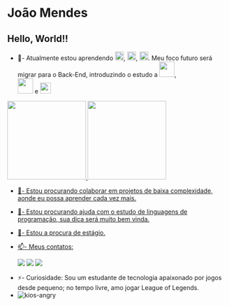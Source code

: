 # João Mendes
## Hello, World!!


- 🌱- Atualmente estou aprendendo
            <img src="https://cdn.jsdelivr.net/gh/devicons/devicon@latest/icons/javascript/javascript-original.svg" width="20" height="20"/>, 
            <img src="https://cdn.jsdelivr.net/gh/devicons/devicon@latest/icons/html5/html5-original.svg" width="20" height="20" />,
            <img src="https://cdn.jsdelivr.net/gh/devicons/devicon@latest/icons/css3/css3-original.svg" width="20" height="20" />. Meu foco futuro será migrar para o Back-End, introduzindo o estudo a 
            <img src="https://cdn.jsdelivr.net/gh/devicons/devicon@latest/icons/java/java-original-wordmark.svg" width="35" height="35" />,  
            <img src="https://cdn.jsdelivr.net/gh/devicons/devicon@latest/icons/php/php-original.svg"  width="35" height="35" /> e 
            <img src="https://cdn.jsdelivr.net/gh/devicons/devicon@latest/icons/python/python-original.svg" width="25" height="25" />

  
<a href="https://github.com/JvMendez">
<img loading="lazy" height="180em" src="https://github-readme-stats.vercel.app/api/top-langs/?username=JvMendez&layout=compact&langs_count=7&theme=dracula"/>
<img loading="lazy" height="180em" src="https://github-readme-stats.vercel.app/api?username=JvMendez&show_icons=true&theme=dracula&include_all_commits=true&count_private=true"/>
</div>
          
          
          
- 👯- Estou procurando colaborar em projetos de baixa complexidade, aonde eu possa aprender cada vez mais.
- 🤔- Estou procurando ajuda com o estudo de linguagens de programação, sua dica será muito bem vinda.
-  💼- Estou a procura de estágio.

- 📫- Meus contatos: <div>
<a href="https://www.instagram.com/jvitormz/" target="_blank"><img loading="lazy" src="https://img.shields.io/badge/-Instagram-%23E4405F?style=for-the-badge&logo=instagram&logoColor=white" target="_blank"></a>
<a href = "mailto:joaololxd6@gmail.com"><img loading="lazy" src="https://img.shields.io/badge/Gmail-D14836?style=for-the-badge&logo=gmail&logoColor=white"></a>
<a href="https://www.linkedin.com/in/jo%C3%A3o-mendes-049393226/" target="_blank"><img loading="lazy" src="https://img.shields.io/badge/-LinkedIn-%230077B5?style=for-the-badge&logo=linkedin&logoColor=white" target="_blank"></a>   
</div>



- ⚡- Curiosidade: Sou um estudante de tecnologia apaixonado por jogos desde pequeno; no tempo livre, amo jogar League of Legends.
- ![kios-angry](https://github.com/JvMendez/joaovmendes/assets/160972635/41c85fd4-0fd6-4057-86cb-32ad51d71fd5)






